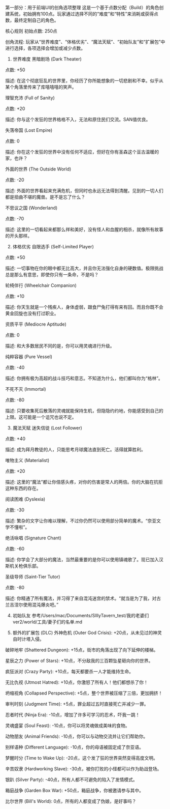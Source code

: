 第一部分：用于前端UI的创角选项整理
这是一个基于点数分配（Build）的角色创建系统，初始拥有100点。玩家通过选择不同的“难度”和“特性”来消耗或获得点数，最终定制自己的角色。

核心规则
初始点数: 250点

创角流程: 玩家从“世界难度”、“体格优劣”、“魔法天赋”、“初始队友”和“扩展包”中进行选择，各项选择会增加或减少点数。

1. 世界难度
黑暗剧场 (Dark Theater)

点数: +50

描述: 在这个彻底狂乱的世界里，你经历了你所能想象的一切悲剧和不幸。似乎从某个角落里传来了库嘻嘻嘻的笑声。

理智充沛 (Full of Sanity)

点数: +20

描述: 你与这个发狂的世界格格不入，无法和原住民们交流。SAN值优良。

失落帝国 (Lost Empire)

点数: 0

描述: 你在这个发狂的世界中没有任何不适应，但好在你有圣森这个亘古温暖的家，也许？

外面的世界 (The Outside World)

点数: -20

描述: 外面的世界看起来充满危机，但同时也永远无法得到清醒。见到的一切人们都是扭曲不堪的魔兽。是不是忘了什么？

不思议之国 (Wonderland)

点数: -70

描述: 这里的一切看起来都那么祥和美好，没有怪人和血腥的相杀，就像所有故事的开头那样。

2. 体格优劣
自限选手 (Self-Limited Player)

点数: +50

描述: 一切事物在你的眼中都无比高大，并且你无法强化自身的硬数值。极限挑战总是那么有意思，即使你只有一条命，不是吗？

轮椅伴行 (Wheelchair Companion)

点数: +10

描述: 你天生就是一个残疾人，身体虚弱，跟食尸兔打得有来有回。而且你既不会黄金回旋也没有打过职业。

资质平平 (Mediocre Aptitude)

点数: 0

描述: 和大多数居民不同的是，你可以用灵魂进行升级。

纯粹容器 (Pure Vessel)

点数: -40

描述: 你拥有极为高超的战斗技巧和意志。不知道为什么，他们都叫你为“格林”。

不死不灭 (Immortal)

点数: -80

描述: 只要收集死后散落的灵魂就能保持生机，但隐隐约约地，你能感受到自己的上限。这可能是一个诅咒也说不定。

3. 魔法天赋
迷失信徒 (Lost Follower)

点数: +40

描述: 成为拜月教徒的人，只能思考月球魔法直到死亡。活得就算胜利。

唯物主义 (Materialist)

点数: +20

描述: 这里的“魔法”都让你倍感头疼，对你的伤害是常人的两倍。你的大脑在抗拒这种东西的存在。

阅读困难 (Dyslexia)

点数: -30

描述: 繁杂的文字让你难以理解，不过你仍然可以使用部分简单的魔术。“奈亚文学不懂啦”。

绝活咏唱 (Signature Chant)

点数: -60

描述: 你学会了大部分的魔法，当然最重要的是你可以使用镇魂歌了。现已加入汉斯机关枪俱乐部。

圣级导师 (Saint-Tier Tutor)

点数: -80

描述: 你精通了所有魔法，并习得了来自混沌迷宫的禁术。“就当是为了我，对古兰吉涅尔使用混沌爆炎吧。”

4. 初始队友
参考/Users/mac/Documents/SIllyTavern_test/我的老婆们ver2/world/工具/妻子们的名单.md

5. 额外的扩展包 (DLC)
外神危机 (Outer God Crisis): +20点，从未见过的神灵自时计塔入侵。

破碎地牢 (Shattered Dungeon): +15点，街市的角落出现了向下延伸的楼梯。

星辰之力 (Power of Stars): +10点，不分敌我的三百颗坠星砸向你的世界。

疯狂派对 (Crazy Party): +10点，每天都要杀一人才能维持生命。

无比仇视 (Utmost Hatred): +10点，你激怒了所有人！他们都想杀了你！

坍缩视角 (Collapsed Perspective): +5点，整个世界被压缩了三倍，更加拥挤！

审判时刻 (Judgment Time): +5点，罪业超过五时直接死亡并减少一罪。

忍者时代 (Ninja Era): -10点，增加了许多可学习的忍术，吓我一跳！

灵魂盛宴 (Soul Feast): -10点，你可以将灵魂做成美味的食物。

动物朋友 (Animal Friends): -10点，你可以与动物交流并让它们帮助你。

别样语种 (Different Language): -10点，你的母语被固定成了奈亚语。

梦醒时分 (Time to Wake Up): -20点，这个发了狂的世界突然变得高度文明。

辛苦奴隶 (Hardworking Slave): -30点，被你打败的小怪都可以作为助战登场。

银趴 (Silver Party): -40点，所有人都不可避免的陷入了发情模式。

箱庭战争 (Garden Box War): +50点，箱庭战争，你被邀请参与其中。

比尔世界 (Bill's World): 0点，所有的人都变成了伪娘，是好事吗？